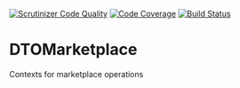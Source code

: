[![Scrutinizer Code Quality](https://scrutinizer-ci.com/g/tricae-br/context/badges/quality-score.png?b=master)](https://scrutinizer-ci.com/g/tricae-br/context/?branch=master)
[![Code Coverage](https://scrutinizer-ci.com/g/tricae-br/context/badges/coverage.png?b=master)](https://scrutinizer-ci.com/g/tricae-br/context/?branch=master)
[![Build Status](https://travis-ci.org/tricae-br/context.svg?branch=master)](https://travis-ci.org/tricae-br/context)

# DTOMarketplace
Contexts for marketplace operations
